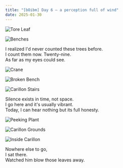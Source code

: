 ```yaml
---
title: "[bOibm] Day 6 — a perception full of wind"
date: 2025-01-30
---
```


![Tore Leaf](images/20250130-082054-bOibm-6-tore-leaf.jpg)

![Benches](images/20250130-082252-bOibm-6-benches.jpg)

I realized I'd never counted these trees before.  
I count them now. Twenty-nine.  
As far as my eyes could see.

![Crane](images/20250130-083146-bOibm-6-crane.jpg)

![Broken Bench](images/20250130-083527-bOibm-6-broken-bench.jpg)

![Carillon Stairs](images/20250130-083708-bOibm-6-carillon-stairs.jpg)

Silence exists in time, not space.  
I go here and it's usually vibrant.  
Today, I can hear nothing but its full honesty.

![Peeking Plant](images/20250130-083848-bOibm-6-peeking-plant.jpg)

![Carillon Grounds](images/20250130-084308-bOibm-6-carillon-grounds.jpg)

![Inside Carillon](images/20250130-084408-bOibm-6-inside-Carillon.jpg)

Nowhere else to go,  
I sat there.  
Watched him blow those leaves away.
